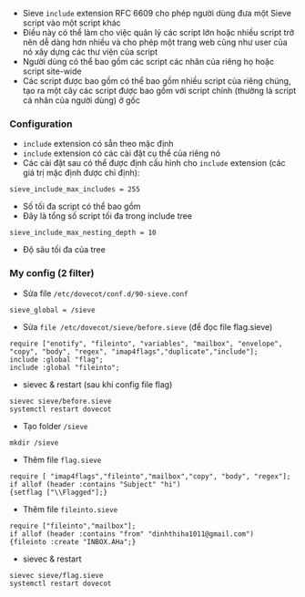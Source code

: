 - Sieve `include` extension RFC 6609 cho phép người dùng đưa một Sieve script vào một script khác
- Điều này có thể làm cho việc quản lý các script lớn hoặc nhiều script trở nên dễ dàng hơn nhiều và cho phép một trang web cũng như user của nó xây dựng các thư viện của script
- Người dùng có thể bao gồm các script các nhân của riêng họ hoặc script site-wide
- Các script được bao gồm có thể bao gồm nhiều script của riêng chúng, tạo ra một cây các script được bao gồm với script chính (thường là script cá nhân của người dùng) ở gốc
### Configuration
- `include` extension có sẵn theo mặc định
- `include` extension có các cài đặt cụ thể của riêng nó
- Các cài đặt sau có thể được định cấu hình cho `include` extension (các giá trị mặc định được chỉ định):

`sieve_include_max_includes = 255`
  - Số tối đa script có thể bao gồm
  - Đây là tổng số script tối đa trong include tree
 
`sieve_include_max_nesting_depth = 10`
  - Độ sâu tối đa của tree
### My config (2 filter)
- Sửa file `/etc/dovecot/conf.d/90-sieve.conf`
```
sieve_global = /sieve
```
- Sửa `file /etc/dovecot/sieve/before.sieve` (để đọc file flag.sieve)
```
require ["enotify", "fileinto", "variables", "mailbox", "envelope", "copy", "body", "regex", "imap4flags","duplicate","include"];
include :global "flag";
include :global "fileinto";
```
- sievec & restart (sau khi config file flag)
```
sievec sieve/before.sieve
systemctl restart dovecot
```
- Tạo folder `/sieve`
```
mkdir /sieve
```
- Thêm file `flag.sieve`
```
require [ "imap4flags","fileinto","mailbox","copy", "body", "regex"];
if allof (header :contains "Subject" "hi")
{setflag ["\\Flagged"];}
```
- Thêm file `fileinto.sieve`
```
require ["fileinto","mailbox"];
if allof (header :contains "from" "dinhthiha1011@gmail.com")
{fileinto :create "INBOX.AHa";}
```
- sievec & restart
```
sievec sieve/flag.sieve
systemctl restart dovecot
```
